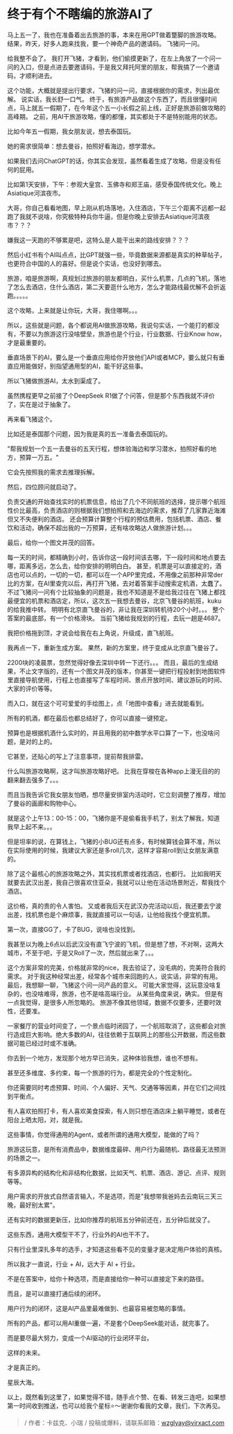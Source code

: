 # 终于有个不瞎编的旅游AI了

马上五一了，我也在准备着出去旅游的事，本来在用GPT做着蹩脚的旅游攻略。
结果，昨天，好多人跑来找我，要一个神奇产品的邀请码。
飞猪问一问。

给我整不会了。
我打开飞猪，才看到，他们偷摸更新了，在左上角放了一个问一问的入口，但是点进去要邀请码，于是我又拜托阿里的朋友，帮我搞了一个邀请码，才顺利进去。

这个功能，大概就是提出行要求，飞猪的问一问，直接根据你的需求，列出最优解。
说实话，我长舒一口气。
终于，有旅游产品做这个东西了，而且很懂时间点，马上就五一假期了，在今年这个五一小长假之前上线，正好是旅游前做攻略的高峰期。
之前，用AI干旅游攻略，懂的都懂，其实都处于不是特别能用的状态。

比如今年五一假期，我女朋友说，想去泰国玩。

她的需求很简单：想去曼谷，拍照好看海边，想学潜水。

如果我们去问ChatGPT的话，你其实会发现，虽然看着生成了攻略，但是没有任何的屁用。

比如第1天安排，下午：参观大皇宫、玉佛寺和郑王庙，感受泰国传统文化。晚上Asiatique河滨夜市。

大哥，你自己看看地图，早上刚从机场落地，入住酒店，下午三个距离不远都一起跑了我就不说啥，你究极特种兵你牛逼，但是你晚上安排去Asiatique河滨夜市？？？

嫌我这一天跑的不够累是吧，这特么是人能干出来的路线安排？？？

然后小红书有个AI叫点点，比GPT就强一些，毕竟数据来源都是真实的种草帖子，也更符合中国的人的喜好。但是说个实话，也没好到哪去。

旅游，咱是旅游啊，真规划过旅游的朋友都明白，买什么机票，几点的飞机，落地了怎么去酒店，住什么酒店，第二天要逛什么地方，怎么才能路线最优解不会折返跑。。。。。

这个攻略，上来就是让你玩，大哥，我住哪啊。。。

所以，这些就是问题，各个都说用AI做旅游攻略，我说句实话，一个能打的都没有，不要以为旅游这行没啥壁垒，旅游也是个行业，行业数据、行业Know how，才是最重要的。

垂直场景下的AI，要么是一个垂直应用给你开放他们API或者MCP，要么就只有垂直应用能做好，别指望通用型的AI，能干好这些事。

所以飞猪做旅游AI，太水到渠成了。

虽然携程更早之前接了个DeepSeek R1做了个问答，但是那个东西我就不评价了，实在是过于抽象了。

再来看飞猪这个。

比如还是泰国那个问题，因为我是真的五一准备去泰国玩的。

"帮我规划一个五一去曼谷的五天行程，想体验海边和学习潜水，拍照好看的地方，预算一万五。"

它会先按照我的需求去推理拆解。

然后，四位顾问就启动了。

负责交通的开始查找实时的机票信息，给出了几个不同航班的选择，提示哪个航班性价比最高，负责酒店的则根据我们想拍照和去海边的需求，推荐了几家靠近海滩但又不失便利的酒店。
还会预算计算整个行程的预估费用，包括机票、酒店、餐饮和活动，确保不超出我的一万预算，还有啥攻略达人做旅游计划。。。

最后，给你一个图文并茂的回答。

每一天的时间，都精确到小时，告诉你这一段时间该去哪，下一段时间和地点要去哪，距离多远，怎么去，给你安排的明明白白。
甚至，机票是可以直接定的，酒店也可以点的，一切的一切，都可以在一个APP里完成，不用像之前那种非常der比的方案，在AI里查完以后，再打开飞猪，去对着答案手动搜索定机酒，太蠢了。
不过飞猪问一问有个比较抽象的问题是，我也不知道是不是给我过往在飞猪上都找最便宜的机票和酒店定，所以，这次五一我想去曼谷，北京飞曼谷的航班，kuku的给我推中转。
明明有北京直飞曼谷的，非让我在深圳转机待20个小时。。。
整个答案的最底部，有一个价格滑块。
当前飞猪给我规划的行程，去玩一趟是4687。

我把价格拖到顶，才说会给我在右上角说，升级成，直飞航班。

我再点一下，重新生成方案。
果然，新的方案里，终于变成从北京直飞曼谷了。

2200块的凌晨票，忽然觉得好像去深圳中转一下还行。。。
而且，最后的生成结果，不止文字版的，还有一个图文并茂的版本，你甚至一键把行程投射到地图软件里直接导航使用，行程上也直接写了车程时间、景点开放时间、建议游玩的时间、大家的评价等等。

而入口，就在这个可可爱爱的手绘图上，点「地图中查看」进去就能看到。

所有的机酒，都在最后也都总结好了，你可以直接一键预定。

预算也是根据机酒什么实时的，并且用我的初中数学水平口算了一下，也没啥问题，是对的上的。

它甚至，还贴心的写上了注意事项，提前帮我排雷。

什么叫旅游攻略啊，这才叫旅游攻略好吧。
比我在穿梭在各种app上漫无目的的翻来翻去强多了。。。

而且当我告诉它我女朋友怕晒，想尽量安排室内活动时，它立刻调整了推荐，增加了曼谷的画廊和购物中心。

就是这个上午13：00-15：00，飞猪你是不是偷看我手机了，别太了解我，知道我早上起不来。。。

但是坦率的说，在算钱上，飞猪的小BUG还有点多，有时候算钱会算不准，所以在实际使用的时候，我建议大家还是多roll几次，这样才容易roll到让女朋友满意的。

除了这个最核心的旅游攻略之外，其实找机票或者找酒店，也都行。
比如我明天就要去武汉出差，我自己很喜欢住亚朵，我就可以让他在活动场景附近，帮我找个酒店。

这价格，真的贵的令人害怕。
又或者我后天在武汉办完活动以后，我还要去宁波出差，找机票也是个麻烦事，我就直接可以一句话，让他给我找个便宜机票。

第一次，直接GG了，卡了BUG，说啥也没找到。

我甚至以为晚上6点以后武汉没有直飞宁波的飞机，但是想了想，不对啊，这两大城市，不至于吧，于是又Roll了一次，然后就出来了。。。

这个方案非常的完美，价格就非常的nice，我去验证了，没毛病的，完美符合我的需求。
对于我这种经常出差，经常各个城市来回跑的人，说实话，非常的有用。
最后，我想聊一聊，飞猪这个问一问产品的意义。
可能大家觉得，这玩意没啥复杂的，也没啥难得，旅游，也不是啥高端行业。
从某些角度来说，确实。
但是有一点我觉得，是很多人所忽略的。
旅游不像其他领域，数据不仅要多，还要时效性，还要准。

一家餐厅的营业时间变了，一个景点临时闭园了，一个航班取消了，这些都会对旅行造成巨大影响。绝大多数的AI，往往依赖于互联网上的那些公开数据，而这些数据可能已经过时或不准确。

你去到一个地方，发现那个地方早已消失，这种体验我想，谁也不想有。

甚至还多维度、多约束，每一个旅游的行为，都是完全的个性定制化。

你还需要同时考虑预算、时间、个人偏好、天气、交通等等因素，并在它们之间找到平衡点。

有人喜欢拍照打卡，有人喜欢美食探索，有人则只想在酒店床上躺平睡觉，或者在阳台上晒太阳，对，就是我。

这些事情，你觉得通用的Agent，或者所谓的通用大模型，能做的了吗？

旅游这玩意，是所有消费品中，数据维度最碎、用户行为最随机、路径最无法预测的场景之一。

有多源异构的结构化和非结构化数据，比如天气、机票、酒店、游记、点评、规则等等。

用户需求的开放式自然语言输入，不是选项，而是"我想带我爸妈去云南玩三天三晚，最好别太累"。

还有实时的数据更新压，比如你推荐的航班五分钟前还在，五分钟后就没了。

这些东西，通用大模型干不了，行业外的AI也干不了。

只有行业里深扎多年的选手，才知道这些看不见的变量才是决定用户体验的真核。

所以我才一直说，行业 + AI，远大于 AI + 行业。

不是在答案中，给你十种选项，而是直接给你一种可以直接定下来的路径。

而且，是可以直接打通后续的闭环。

用户行为的闭环，这是AI产品里最难做到、也最容易被忽略的事情。

所有的产品，都可以用AI重做一遍，不是套个DeepSeek能对话，就完事了。

而是要尽最大努力，变成一个AI驱动的行业闭环平台。

这样的未来。

才是真正的。

星辰大海。

以上，既然看到这里了，如果觉得不错，随手点个赞、在看、转发三连吧，如果想第一时间收到推送，也可以给我个星标⭐～谢谢你看我的文章，我们，下次再见。

>/ 作者：卡兹克、小瑞
>/ 投稿或爆料，请联系邮箱：wzglyay@virxact.com 